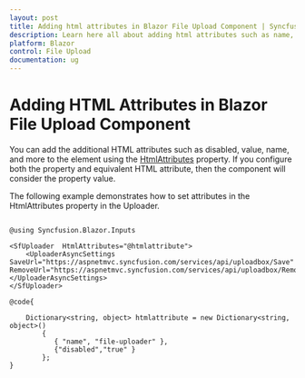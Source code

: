 ```yaml
---
layout: post
title: Adding html attributes in Blazor File Upload Component | Syncfusion
description: Learn here all about adding html attributes such as name, value etc. in Blazor File Upload Component and more details.
platform: Blazor
control: File Upload
documentation: ug
---
```


# Adding HTML Attributes in Blazor File Upload Component

You can add the additional HTML attributes such as disabled, value, name, and more to the element using the [HtmlAttributes](https://help.syncfusion.com/cr/blazor/Syncfusion.Blazor.Inputs.SfUploader.html#Syncfusion_Blazor_Inputs_SfUploader_HtmlAttributes) property. If you configure both the property and equivalent HTML attribute, then the component will consider the property value.

The following example demonstrates how to set attributes in the HtmlAttributes property in the Uploader.

```cshtml

@using Syncfusion.Blazor.Inputs

<SfUploader  HtmlAttributes="@htmlattribute">
    <UploaderAsyncSettings SaveUrl="https://aspnetmvc.syncfusion.com/services/api/uploadbox/Save" RemoveUrl="https://aspnetmvc.syncfusion.com/services/api/uploadbox/Remove"></UploaderAsyncSettings>
</SfUploader>

@code{

    Dictionary<string, object> htmlattribute = new Dictionary<string, object>()
        {
           { "name", "file-uploader" },
           {"disabled","true" }
        };
}

```
